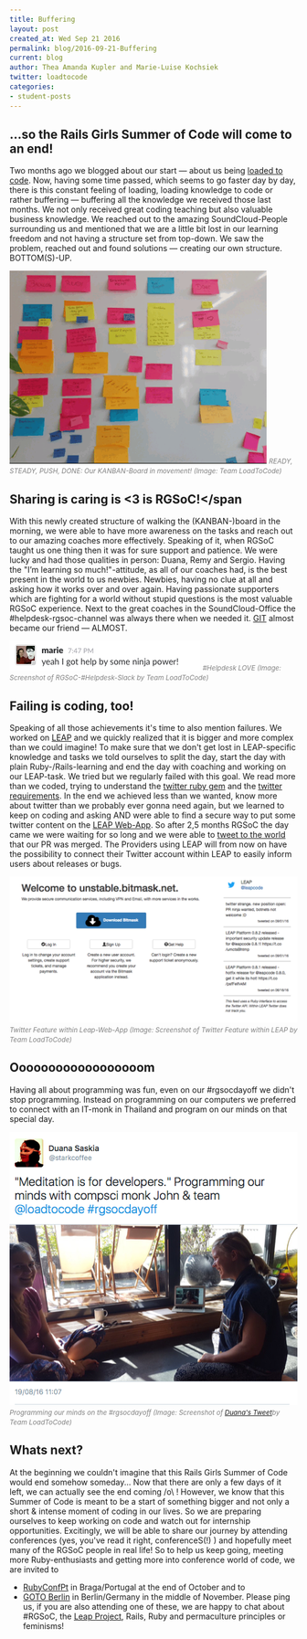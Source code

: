 ```yaml
---
title: Buffering
layout: post
created_at: Wed Sep 21 2016
permalink: blog/2016-09-21-Buffering
current: blog
author: Thea Amanda Kupler and Marie-Luise Kochsiek
twitter: loadtocode
categories:
- student-posts
---
```

## <span class="color-red">...so the Rails Girls Summer of Code will come to an end!</span>

Two months ago we blogged about our start — about us being [loaded to code](/blog/2016-07-21-start-of-loadtocode). Now, having some time passed, which seems to go faster day by day, there is this constant feeling of loading, loading knowledge to code or rather buffering — buffering all the knowledge we received those last months. We not only received great coding teaching but also valuable business knowledge. We reached out to the amazing SoundCloud-People surrounding us and mentioned that we are a little bit lost in our learning freedom and not having a structure set from top-down. We saw the problem, reached out and found solutions — creating our own structure. BOTTOM(S)-UP.

![LoadtoCode KANBAN](/img/blog/2016/2016-09-21-KANBAN.gif) <font color="grey"><small><i>READY, STEADY, PUSH, DONE: Our KANBAN-Board in movement! (Image: Team LoadToCode)</i></small></font><br>

## <span class="color-red">Sharing is caring is <3 is RGSoC!</span

With this newly created structure of walking the (KANBAN-)board in the morning, we were able to have more awareness on the tasks and reach out to our amazing coaches more effectively. Speaking of it, when RGSoC taught us one thing then it was for sure support and patience. We were lucky and had those qualities in person: Duana, Remy and Sergio. Having the "I’m learning so much!"-attitude, as all of our coaches had, is the best present in the world to us newbies. Newbies, having no clue at all and asking how it works over and over again. Having passionate supporters which are fighting for a world without stupid questions is the most valuable RGSoC experience. Next to the great coaches in the SoundCloud-Office the #helpdesk-rgsoc-channel was always there when we needed it. <a href="https://github.com/">GIT</a> almost became our friend — ALMOST.

![#Helpdesk LOVE](/img/blog/2016/2016-09-21-ninja-power.png) <font color="grey"><small><i>#Helpdesk LOVE (Image: Screenshot of RGSoC-#Helpdesk-Slack by Team LoadToCode)</i></small></font><br>

## <span class="color-red">Failing is coding, too!</span>

Speaking of all those achievements it's time to also mention failures. We worked on <a href="https://leap.se/">LEAP</a> and we quickly realized that it is bigger and more complex than we could imagine! To make sure that we don't get lost in LEAP-specific knowledge and tasks we told ourselves to split the day, start the day with plain Ruby-/Rails-learning and end the day with coaching and working on our LEAP-task. We tried but we regularly failed with this goal. We read more than we coded, trying to understand the <a href="https://github.com/sferik/twitter">twitter ruby gem</a> and the <a href="https://dev.twitter.com/rest/public">twitter requirements</a>. In the end we achieved less than we wanted, know more about twitter than we probably ever gonna need again, but we learned to keep on coding and asking AND were able to find a secure way to put some twitter content on the <a href="https://github.com/leapcode/leap_web">LEAP Web-App</a>. So after 2,5 months RGSoC the day came we were waiting for so long and we were able to <a href="https://twitter.com/loadtocode/status/775988841425559553">tweet to the world</a> that our PR was merged. The Providers using LEAP will from now on have the possibility to connect their Twitter account within LEAP to easily inform users about releases or bugs.

![Twitter Feature within Leap-Web-App](/img/blog/2016/2016-09-21-LEAP-Web-App.png) <font color="grey"><small><i>Twitter Feature within Leap-Web-App (Image: Screenshot of Twitter Feature within LEAP by Team LoadToCode)</i></small></font><br>

## <span class="color-red">Oooooooooooooooooom</span>

Having all about programming was fun, even on our #rgsocdayoff we didn't stop programming. Instead on programming on our computers we preferred to connect with an IT-monk in Thailand and program on our minds on that special day.

![#rgsocdayoff](/img/blog/2016/2016-09-21-rgsocdayoff.png) <font color="grey"><small><i>Programming our minds on the #rgsocdayoff (Image: Screenshot of <a href="https://twitter.com/starkcoffee/status/766562289084489728">Duana's Tweet</a>by Team LoadToCode)</i></small></font><br>

## <span class="color-red">Whats next?</span>

At the beginning we couldn't imagine that this Rails Girls Summer of Code would end somehow someday... Now that there are only a few days of it left, we can actually see the end coming /o\ ! However, we know that this Summer of Code is meant to be a start of something bigger and not only a short & intense moment of coding in our lives. So we are preparing ourselves to keep working on code and watch out for internship opportunities. Excitingly, we will be able to share our journey by attending conferences (yes, you've read it right, conferenceS(!) ) and hopefully meet many of the RGSoC people in real life! So to help us keep going, meeting more Ruby-enthusiasts and getting more into conference world of code, we are invited to
* <a href="https://rubyconf.pt">RubyConfPt</a> in Braga/Portugal at the end of October and to
* <a href="https://gotocon.com/berlin-2016/">GOTO Berlin</a> in Berlin/Germany in the middle of November.
Please ping us, if you are also attending one of these, we are happy to chat about #RGSoC, the <a href="https://leap.se">Leap Project</a>, Rails, Ruby and permaculture principles or feminisms!
